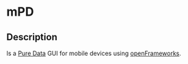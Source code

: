 mPD
===

Description
-----------

Is a [Pure Data](http://pure-data.info) GUI for mobile devices using [openFrameworks](http://www.openframeworks.cc).